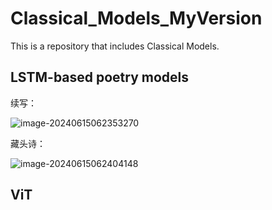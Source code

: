# Classical_Models_MyVersion

This is a repository that includes Classical Models.

## LSTM-based poetry models

续写：

![image-20240615062353270](assets/image-20240615062353270.png)

藏头诗：

![image-20240615062404148](assets/image-20240615062404148.png)

## ViT

